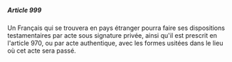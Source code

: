 ##### Article 999

Un Français qui se trouvera en pays étranger pourra faire ses dispositions testamentaires par acte sous signature privée, ainsi qu'il est prescrit en l'article 970, ou par acte authentique, avec les formes usitées dans le lieu où cet acte sera passé.


